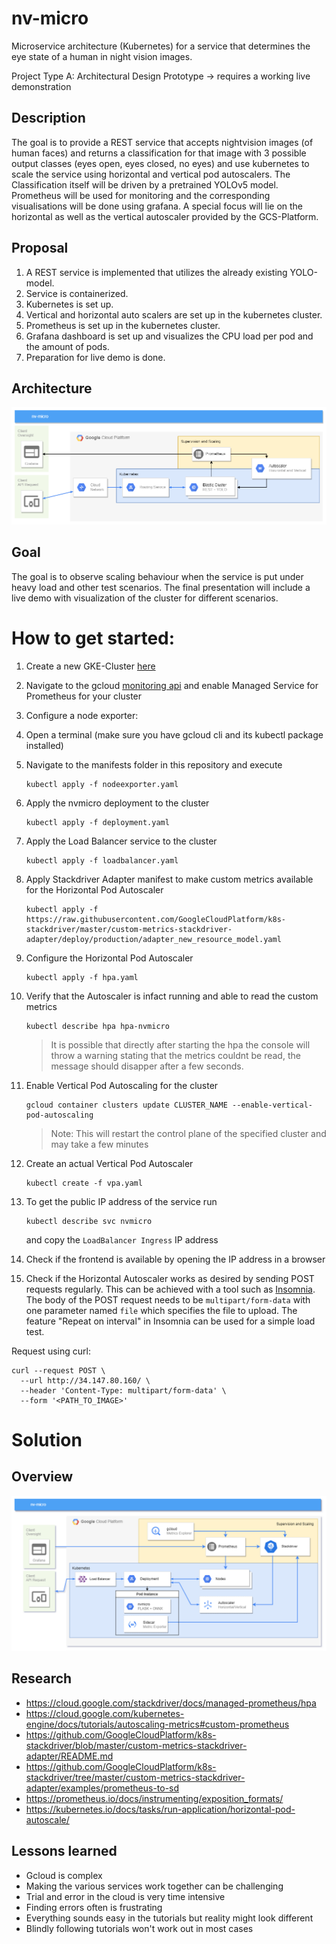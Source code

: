 # nv-micro
Microservice architecture (Kubernetes) for a service that determines the eye state of a human in night vision images. 

Project Type A: Architectural Design Prototype -> requires a working live demonstration

## Description
The goal is to provide a REST service that accepts nightvision images (of human faces) and returns a classification for that image with 3 possible output classes (eyes open, eyes closed, no eyes) and use kubernetes to scale the service using horizontal and vertical pod autoscalers. The Classification itself will be driven by a pretrained YOLOv5 model. Prometheus will be used for monitoring and the corresponding visualisations will be done using grafana. A special focus will lie on the horizontal as well as the vertical autoscaler provided by the GCS-Platform.

## Proposal
1. A REST service is implemented that utilizes the already existing YOLO-model.
2. Service is containerized.
3. Kubernetes is set up.
4. Vertical and horizontal auto scalers are set up in the kubernetes cluster.
5. Prometheus is set up in the kubernetes cluster.
6. Grafana dashboard is set up and visualizes the CPU load per pod and the amount of pods.
7. Preparation for live demo is done.

## Architecture
![Architectural Design](./images/nvmicro.png)

## Goal
The goal is to observe scaling behaviour when the service is put under heavy load and other test scenarios. 
The final presentation will include a live demo with visualization of the cluster for different scenarios.

# How to get started:
1. Create a new GKE-Cluster [here](https://cloud.google.com/kubernetes-engine?hl=en)
2. Navigate to the gcloud [monitoring api](https://console.cloud.google.com/monitoring) and enable Managed Service for Prometheus for your cluster 
3. Configure a node exporter:
4. Open a terminal (make sure you have gcloud cli and its kubectl package installed) 
5. Navigate to the manifests folder in this repository and execute
    ```
    kubectl apply -f nodeexporter.yaml
    ```    
6. Apply the nvmicro deployment to the cluster
    ```
    kubectl apply -f deployment.yaml
    ```
7. Apply the Load Balancer service to the cluster
    ```
    kubectl apply -f loadbalancer.yaml
    ```
8. Apply Stackdriver Adapter manifest to make custom metrics available for the Horizontal Pod Autoscaler

    ```
    kubectl apply -f https://raw.githubusercontent.com/GoogleCloudPlatform/k8s-stackdriver/master/custom-metrics-stackdriver-adapter/deploy/production/adapter_new_resource_model.yaml
    ```
9. Configure the Horizontal Pod Autoscaler
    ```
    kubectl apply -f hpa.yaml
    ```
10. Verify that the Autoscaler is infact running and able to read the custom metrics
    ```
    kubectl describe hpa hpa-nvmicro
    ```
    > It is possible that directly after starting the hpa the console will throw a warning stating that the metrics couldnt be read, the message should disapper after a few seconds.
11. Enable Vertical Pod Autoscaling for the cluster 
    ```
    gcloud container clusters update CLUSTER_NAME --enable-vertical-pod-autoscaling
    ```
    > Note: This will restart the control plane of the specified cluster and may take a few minutes
12. Create an actual Vertical Pod Autoscaler
    ```
    kubectl create -f vpa.yaml
    ```
    
13. To get the public IP address of the service run
    ```
    kubectl describe svc nvmicro
    ```
    and copy the `LoadBalancer Ingress` IP address 
14. Check if the frontend is available by opening the IP address in a browser
15. Check if the Horizontal Autoscaler works as desired by sending POST requests regularly. This can be achieved with a tool such as [Insomnia](https://insomnia.rest/). The body of the POST request needs to be `multipart/form-data` with one parameter named `file` which specifies the file to upload. The feature "Repeat on interval" in Insomnia can be used for a simple load test.

Request using curl:
```
curl --request POST \
  --url http://34.147.80.160/ \
  --header 'Content-Type: multipart/form-data' \
  --form '<PATH_TO_IMAGE>'
```

# Solution

## Overview
![Architectural Design](./images/architecture.png)

## Research
* https://cloud.google.com/stackdriver/docs/managed-prometheus/hpa
* https://cloud.google.com/kubernetes-engine/docs/tutorials/autoscaling-metrics#custom-prometheus
* https://github.com/GoogleCloudPlatform/k8s-stackdriver/blob/master/custom-metrics-stackdriver-adapter/README.md
* https://github.com/GoogleCloudPlatform/k8s-stackdriver/tree/master/custom-metrics-stackdriver-adapter/examples/prometheus-to-sd
* https://prometheus.io/docs/instrumenting/exposition_formats/
* https://kubernetes.io/docs/tasks/run-application/horizontal-pod-autoscale/

## Lessons learned
* Gcloud is complex
* Making the various services work together can be challenging
* Trial and error in the cloud is very time intensive
* Finding errors often is frustrating
* Everything sounds easy in the tutorials but reality might look different
* Blindly following tutorials won't work out in most cases

